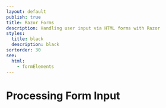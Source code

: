 ```yaml
---
layout: default
publish: true
title: Razor Forms
description: Handling user input via HTML forms with Razor
styles:
  title: black
  description: black 
sortorder: 30
see:
  html:
    - formElements
---
```

# Processing Form Input


